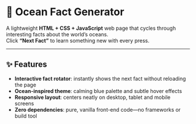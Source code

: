 # 🌊 Ocean Fact Generator

A lightweight **HTML + CSS + JavaScript** web page that cycles through interesting facts about the world’s oceans.  
Click **“Next Fact”** to learn something new with every press.

---

## ✨ Features
- **Interactive fact rotator**: instantly shows the next fact without reloading the page  
- **Ocean-inspired theme**: calming blue palette and subtle hover effects  
- **Responsive layout**: centers neatly on desktop, tablet and mobile screens  
- **Zero dependencies**: pure, vanilla front-end code—no frameworks or build tool
